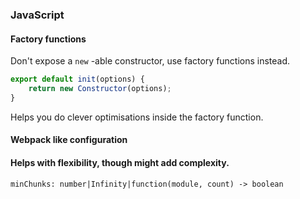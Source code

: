 ### JavaScript

#### Factory functions

Don't expose a `new` -able constructor, use factory functions instead.

```js
export default init(options) {
    return new Constructor(options);
}
```

 Helps you do clever optimisations inside the factory function.



#### Webpack like configuration

#### Helps with flexibility, though might add complexity.

```
minChunks: number|Infinity|function(module, count) -> boolean
```



